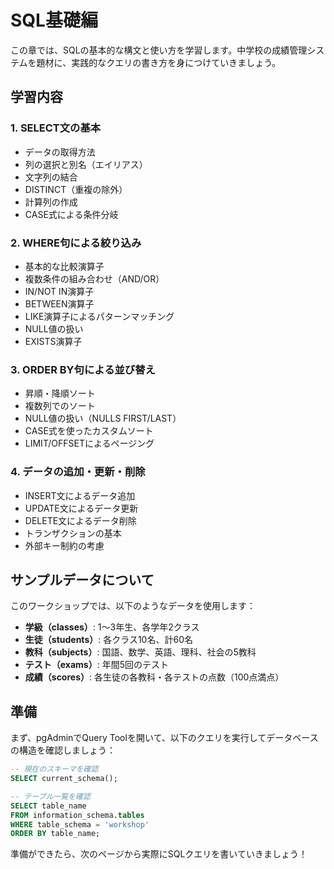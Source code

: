 # SQL基礎編

この章では、SQLの基本的な構文と使い方を学習します。中学校の成績管理システムを題材に、実践的なクエリの書き方を身につけていきましょう。

## 学習内容

### 1. SELECT文の基本
- データの取得方法
- 列の選択と別名（エイリアス）
- 文字列の結合
- DISTINCT（重複の除外）
- 計算列の作成
- CASE式による条件分岐

### 2. WHERE句による絞り込み
- 基本的な比較演算子
- 複数条件の組み合わせ（AND/OR）
- IN/NOT IN演算子
- BETWEEN演算子
- LIKE演算子によるパターンマッチング
- NULL値の扱い
- EXISTS演算子

### 3. ORDER BY句による並び替え
- 昇順・降順ソート
- 複数列でのソート
- NULL値の扱い（NULLS FIRST/LAST）
- CASE式を使ったカスタムソート
- LIMIT/OFFSETによるページング

### 4. データの追加・更新・削除
- INSERT文によるデータ追加
- UPDATE文によるデータ更新
- DELETE文によるデータ削除
- トランザクションの基本
- 外部キー制約の考慮

## サンプルデータについて

このワークショップでは、以下のようなデータを使用します：

- **学級（classes）**: 1〜3年生、各学年2クラス
- **生徒（students）**: 各クラス10名、計60名
- **教科（subjects）**: 国語、数学、英語、理科、社会の5教科
- **テスト（exams）**: 年間5回のテスト
- **成績（scores）**: 各生徒の各教科・各テストの点数（100点満点）

## 準備

まず、pgAdminでQuery Toolを開いて、以下のクエリを実行してデータベースの構造を確認しましょう：

```sql
-- 現在のスキーマを確認
SELECT current_schema();

-- テーブル一覧を確認
SELECT table_name 
FROM information_schema.tables 
WHERE table_schema = 'workshop'
ORDER BY table_name;
```

準備ができたら、次のページから実際にSQLクエリを書いていきましょう！